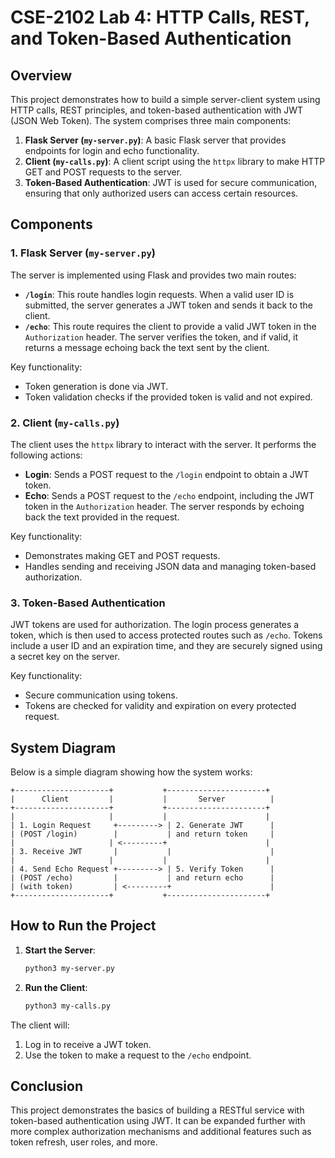 
# CSE-2102 Lab 4: HTTP Calls, REST, and Token-Based Authentication

## Overview

This project demonstrates how to build a simple server-client system using HTTP calls, REST principles, and token-based authentication with JWT (JSON Web Token). The system comprises three main components:

1. **Flask Server (`my-server.py`)**: A basic Flask server that provides endpoints for login and echo functionality.
2. **Client (`my-calls.py`)**: A client script using the `httpx` library to make HTTP GET and POST requests to the server.
3. **Token-Based Authentication**: JWT is used for secure communication, ensuring that only authorized users can access certain resources.

## Components

### 1. **Flask Server (`my-server.py`)**

The server is implemented using Flask and provides two main routes:
- **`/login`**: This route handles login requests. When a valid user ID is submitted, the server generates a JWT token and sends it back to the client.
- **`/echo`**: This route requires the client to provide a valid JWT token in the `Authorization` header. The server verifies the token, and if valid, it returns a message echoing back the text sent by the client.

Key functionality:
- Token generation is done via JWT.
- Token validation checks if the provided token is valid and not expired.

### 2. **Client (`my-calls.py`)**

The client uses the `httpx` library to interact with the server. It performs the following actions:
- **Login**: Sends a POST request to the `/login` endpoint to obtain a JWT token.
- **Echo**: Sends a POST request to the `/echo` endpoint, including the JWT token in the `Authorization` header. The server responds by echoing back the text provided in the request.

Key functionality:
- Demonstrates making GET and POST requests.
- Handles sending and receiving JSON data and managing token-based authorization.

### 3. **Token-Based Authentication**

JWT tokens are used for authorization. The login process generates a token, which is then used to access protected routes such as `/echo`. Tokens include a user ID and an expiration time, and they are securely signed using a secret key on the server.

Key functionality:
- Secure communication using tokens.
- Tokens are checked for validity and expiration on every protected request.

## System Diagram

Below is a simple diagram showing how the system works:

```
+---------------------+           +----------------------+
|      Client         |           |       Server          |
+---------------------+           +----------------------+
|                     |           |                      |
| 1. Login Request     +---------> | 2. Generate JWT      |
| (POST /login)        |           | and return token     |
|                     | <---------+                      |
| 3. Receive JWT       |           |                      |
|                     |           |                      |
| 4. Send Echo Request +---------> | 5. Verify Token      |
| (POST /echo)         |           | and return echo      |
| (with token)         | <---------+                      |
+---------------------+           +----------------------+
```

## How to Run the Project

1. **Start the Server**:
   ```bash
   python3 my-server.py
   ```
   
2. **Run the Client**:
   ```bash
   python3 my-calls.py
   ```

The client will:
1. Log in to receive a JWT token.
2. Use the token to make a request to the `/echo` endpoint.

## Conclusion

This project demonstrates the basics of building a RESTful service with token-based authentication using JWT. It can be expanded further with more complex authorization mechanisms and additional features such as token refresh, user roles, and more.
